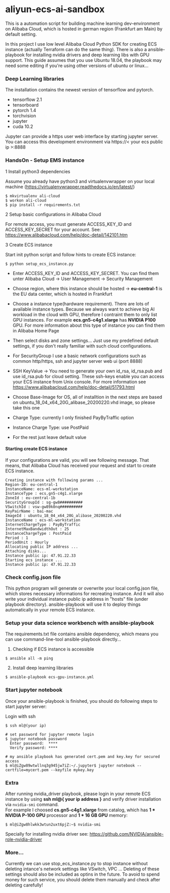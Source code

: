 # aliyun-ecs-ai-sandbox

This is a automation script for building machine learning dev-environment on Alibaba Cloud, which is hosted in german region (Frankfurt am Main) by default setting.<br>

In this project I use low level Alibaba Cloud Python SDK for creating ECS instance (actually Terraform can do the same thing). There is also a ansible-playbook for installing nvidia drivers and deep learning libs with GPU support. This guide assumes that you use Ubuntu 18.04, the playbook may need some editing if you're using other versions of ubuntu or linux... 

### Deep Learning libraries

The installation contains the newest version of tensorflow and pytorch.

* tensorflow 2.1
* tensorboard
* pytorch 1.4 
* torchvision
* jupyter
* cuda 10.2

Jupyter can provide a https user web interface by starting jupyter server. You can access this development environment via https://< your ecs public ip >:8888

### HandsOn - Setup EMS instance
1 Install python3 dependencies

Assume you already have python3 and virtualenvwrapper on your local machine (https://virtualenvwrapper.readthedocs.io/en/latest/)

```
$ mkvirtualenv ali-cloud
$ workon ali-cloud
$ pip install -r requirements.txt
```
2 Setup basic configurations in Alibaba Cloud

For remote access, you must generate ACCESS_KEY_ID and ACCESS_KEY_SECRET for your account. 
See: https://www.alibabacloud.com/help/doc-detail/142101.htm

3 Create ECS instance

Start init python script and follow hints to create ECS instance:

```
$ python setup_ecs_instance.py
```
* Enter ACCESS_KEY_ID and ACCESS_KEY_SECRET. You can find them unter Alibaba Cloud -> User Management -> Security Management

* Choose region, where this instance should be hosted -> **eu-central-1** is the EU data center, which is hosted in Frankfurt

* Choose a instance type(hardware requirement). There are lots of available instance types. Because we always want to achieve big AI workload in the cloud with GPU, therefore I contraint them to only list GPU instances.
For example **ecs.gn5-c4g1.xlarge** has **NVIDIA P100** GPU. For more information about this type of instance you can find them in Alibaba Home Page

* Then select disks and zone settings... Just use my predefined default settings, if you don't really familiar with such cloud configurations.

* For SecurityGroup I use a basic network configurations such as common http/https, ssh and jupyter server web ui (port 8888)

* SSH KeyValue -> You need to generate your own id_rsa, id_rsa.pub and use id_rsa.pub for cloud setting. These ssh-keys enable you can access your ECS instance from Unix console. For more information see https://www.alibabacloud.com/help/doc-detail/51793.html

* Choose Base-Image for OS, all of installtion in the next steps are based on ubuntu_18_04_x64_20G_alibase_20200220.vhd image, so please take this one

* Charge Type: currently I only finished PayByTraffic option

* Instance Charge Type: use PostPaid

* For the rest just leave default value

#### Starting create ECS instance

If your configurations are valid, you will see following message. That means, that Alibaba Cloud has received your request and start to create ECS instance.

```
Creating instance with following params ...
Region-ID: eu-central-1
InstanceName: ecs-ml-workstation
InstanceType : ecs.gn5-c4g1.xlarge
ZoneId : eu-central-1b
SecurityGroupId : sg-gw8##########
VSwitchId : vsw-gw89k0nq##########
KeyPairName : bai-mac
ImageId : ubuntu_18_04_x64_20G_alibase_20200220.vhd
InstanceName : ecs-ml-workstation
InternetChargeType : PayByTraffic
InternetMaxBandwidthOut : 25
InstanceChargeType : PostPaid
Period : 1
PeriodUnit : Hourly
Allocating public IP address ...
Attaching disks...
Instance public ip: 47.91.22.33
Starting ecs instance ...
Instance public ip: 47.91.22.33
```
### Check config.json file
This python program will generate or overwrite your local config.json file, which stores necessary informations for recreating instance. And it will also write your individual instance public ip address in "hosts" file (under playbook directory). ansible-playbook will use it to deploy things automatically in your remote ECS instance.

### Setup your data science workbench with ansible-playbook
The requirements.txt file contains ansible dependency, which means you can use command-line-tool ansible-playbook directly...

1. Checking if ECS instance is accessible

```
$ ansible all -m ping
```
2. Install deep learning libraries
```
$ ansible-playbook ecs-gpu-instance.yml
```

### Start jupyter notebook
Once your ansible-playbook is finished, you should do following steps to start jupyter server:

Login with ssh

```
$ ssh ml@(your ip)

# set password for jupyter remote login
$ jupyter notebook password
  Enter password:  ****
  Verify password: ****
  
# my ansible playbook has generated cert.pem and key.key for secured access
$ ml@iZgw89wtwllnq3g945jw7iZ:~/.jupyter$ jupyter notebook --certfile=mycert.pem --keyfile mykey.key
```

### Extra
After running nvidia_driver playbook, please login in your remote ECS instance by using **ssh ml@{ your ip address }** and verify driver installation via ```nvidia-smi``` command.
<br>
For example I choosed **cs.gn5-c4g1.xlarge** from catalog, which has **1 * NVIDIA P-100 GPU** processor and **1 * 16 GB GPU** memory:
```
$ ml@iZgw8hlwkk3wtun2uxt6pjZ:~$ nvidia-smi
```
Specially for installing nvidia driver see: https://github.com/NVIDIA/ansible-role-nvidia-driver

### More...
Currently we can use stop_ecs_instance.py to stop instance without deleting intance's network settings like VSwitch, VPC ... 
Deleting of these settings should also be included as optins in the future.
To avoid to spend money for such service, you should delete them manually and check after deleting carefully!
